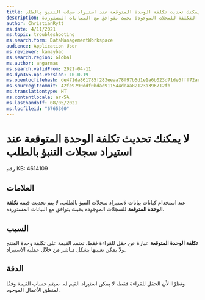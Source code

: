 ```yaml
---
title: لا يمكنك تحديث تكلفة الوحدة المتوقعة عند استيراد سجلات التنبؤ بالطلب
description: عند استخدام كيانات بيانات لاستيراد سجلات التنبؤ بالطلب، لا يتم تحديث سعر التكلفة للسجلات الموجودة بحيث يتوافق مع البيانات المستوردة.
author: ChristianRytt
ms.date: 4/11/2021
ms.topic: troubleshooting
ms.search.form: DataManagementWorkspace
audience: Application User
ms.reviewer: kamaybac
ms.search.region: Global
ms.author: angarmas
ms.search.validFrom: 2021-04-11
ms.dyn365.ops.version: 10.0.19
ms.openlocfilehash: de471da861785f283eeaa78f97b5d1e1a6b023d71de6fff72ae39edd6bb124cc
ms.sourcegitcommit: 42fe9790ddf0bdad911544deaa82123a396712fb
ms.translationtype: HT
ms.contentlocale: ar-SA
ms.lasthandoff: 08/05/2021
ms.locfileid: "6765360"
---
```

# <a name="you-cant-update-the-forecasted-unit-cost-when-you-import-demand-forecast-records"></a>لا يمكنك تحديث تكلفة الوحدة المتوقعة عند استيراد سجلات التنبؤ بالطلب

رقم KB: 4614109

## <a name="symptoms"></a>العلامات

عند استخدام كيانات بيانات لاستيراد سجلات التنبؤ بالطلب، لا يتم تحديث قيمة **تكلفة الوحدة المتوقعة** للسجلات الموجودة بحيث يتوافق مع البيانات المستوردة.

## <a name="cause"></a>السبب

**تكلفة الوحدة المتوقعة** عبارة عن حقل للقراءة فقط. تعتمد القيمة على تكلفة وحدة المنتج ولا يمكن تعيينها بشكل مباشر من خلال عملية الاستيراد.

## <a name="resolution"></a>الدقة

ونظرًاا لأن الحقل للقراءة فقط، لا يمكن استيراد القيم له. سيتم حساب القيمة وفقًا لمنطق الأعمال الموجود.
